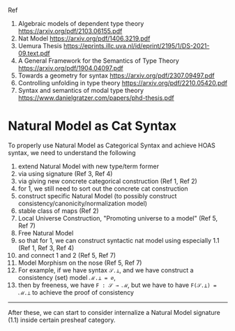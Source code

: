 Ref
1. Algebraic models of dependent type theory https://arxiv.org/pdf/2103.06155.pdf
2. Nat Model https://arxiv.org/pdf/1406.3219.pdf
3. Uemura Thesis https://eprints.illc.uva.nl/id/eprint/2195/1/DS-2021-09.text.pdf 
4. A General Framework for the Semantics of Type Theory https://arxiv.org/pdf/1904.04097.pdf
5. Towards a geometry for syntax https://arxiv.org/pdf/2307.09497.pdf
6. Controlling unfolding in type theory  https://arxiv.org/pdf/2210.05420.pdf
7. Syntax and semantics of modal type theory https://www.danielgratzer.com/papers/phd-thesis.pdf 
 

# Natural Model as Cat Syntax

To properly use Natural Model as Categorical Syntax and achieve HOAS syntax, we need to understand the following
1. extend Natural Model with new type/term former 
  1. via using signature (Ref 3, Ref 4)
  2. via giving new concrete categorical construction (Ref 1, Ref 2)
  3. for 1, we still need to sort out the concrete cat construction
2. construct specific Natural Model (to possibly construct consistency/canonicity/normalization model)
  1. stable class of maps (Ref 2)
  2. Local Universe Construction, "Promoting universe to a model" (Ref 5, Ref 7) 
3. Free Natural Model
  1. so that for 1, we can construct syntactic nat model using especially 1.1 (Ref 1, Ref 3, Ref 4)
  2. and connect 1 and 2 (Ref 5, Ref 7)
4. Model Morphism on the nose (Ref 5, Ref 7)
  1. For example, if we have syntax `𝒮.⊥`, and we have construct a consistency (set) model `ℳ.⊥ = ∅`,
  2. then by freeness, we have `F : 𝒮 → ℳ`, but we have to have `F(𝒮.⊥) = ℳ.⊥` to achieve the proof of consistency


****
After these, we can start to consider internalize a Natural Model signature (1.1) inside certain presheaf category.